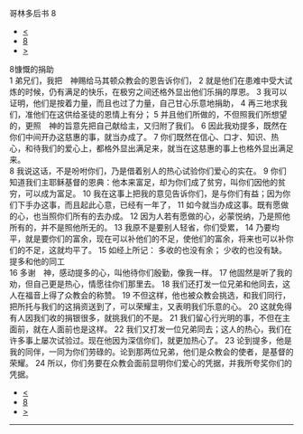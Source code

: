 ﻿





 哥林多后书 8




* [<](bible/2CO07.md)
* [8](bible/2CO.md)
* [>](bible/2CO09.md)



 
8慷慨的捐助  
1 弟兄们，我把　神赐给马其顿众教会的恩告诉你们， 
2 就是他们在患难中受大试炼的时候，仍有满足的快乐，在极穷之间还格外显出他们乐捐的厚恩。 
3 我可以证明，他们是按着力量，而且也过了力量，自己甘心乐意地捐助， 
4 再三地求我们，准他们在这供给圣徒的恩情上有分； 
5 并且他们所做的，不但照我们所想望的，更照　神的旨意先把自己献给主，又归附了我们。 
6 因此我劝提多，既然在你们中间开办这慈惠的事，就当办成了。 
7 你们既然在信心、口才、知识、热心，和待我们的爱心上，都格外显出满足来，就当在这慈惠的事上也格外显出满足来。  
8 我说这话，不是吩咐你们，乃是借着别人的热心试验你们爱心的实在。 
9 你们知道我们主耶稣基督的恩典：他本来富足，却为你们成了贫穷，叫你们因他的贫穷，可以成为富足。 
10 我在这事上把我的意见告诉你们，是与你们有益；因为你们下手办这事，而且起此心意，已经有一年了， 
11 如今就当办成这事。既有愿做的心，也当照你们所有的去办成。 
12 因为人若有愿做的心，必蒙悦纳，乃是照他所有的，并不是照他所无的。 
13 我原不是要别人轻省，你们受累， 
14 乃要均平，就是要你们的富余，现在可以补他们的不足，使他们的富余，将来也可以补你们的不足，这就均平了。 
15 如经上所记： 多收的也没有余； 少收的也没有缺。 提多和他的同工  
16 多谢　神，感动提多的心，叫他待你们殷勤，像我一样。 
17 他固然是听了我的劝，但自己更是热心，情愿往你们那里去。 
18 我们还打发一位兄弟和他同去，这人在福音上得了众教会的称赞。 
19 不但这样，他也被众教会挑选，和我们同行，把所托与我们的这捐资送到了，可以荣耀主，又表明我们乐意的心。 
20 这就免得有人因我们收的捐银很多，就挑我们的不是。 
21 我们留心行光明的事，不但在主面前，就在人面前也是这样。 
22 我们又打发一位兄弟同去；这人的热心，我们在许多事上屡次试验过。现在他因为深信你们，就更加热心了。 
23 论到提多，他是我的同伴，一同为你们劳碌的。论到那两位兄弟，他们是众教会的使者，是基督的荣耀。 
24 所以，你们务要在众教会面前显明你们爱心的凭据，并我所夸奖你们的凭据。 
* [<](bible/2CO07.md)
* [8](bible/2CO.md)
* [>](bible/2CO09.md)





---









